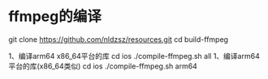 # ffmpeg的编译
git clone https://github.com/nldzsz/resources.git
cd build-ffmpeg

1、编译arm64 x86_64平台的库
cd ios
./compile-ffmpeg.sh all
1、编译arm64平台的库(x86_64类似)
cd ios
./compile-ffmpeg.sh  arm64
